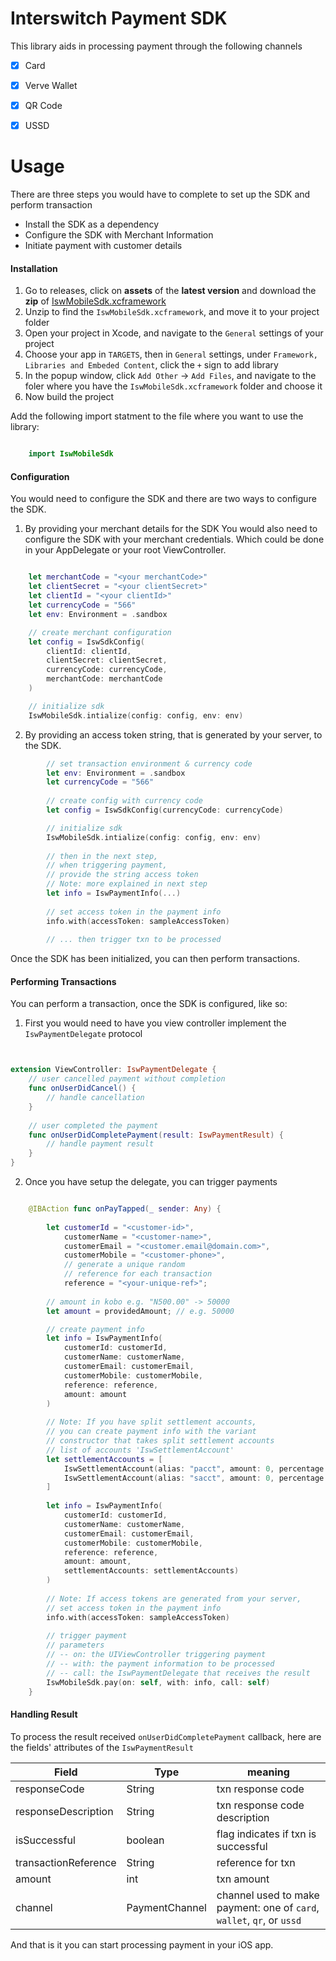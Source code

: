 # Interswitch Payment SDK

This library aids in processing payment through the following channels
- [x] Card
- [x] Verve Wallet
- [x] QR Code
- [x] USSD


# Usage
There are three steps you would have to complete to set up the SDK and perform transaction
 - Install the SDK as a dependency
 - Configure the SDK with Merchant Information
 - Initiate payment with customer details



#### Installation
1. Go to releases, click on __assets__ of the __latest version__ and download the __zip__ of  [IswMobileSdk.xcframework](https://github.com/techquest/isw-mobile-sdk-ios/releases)
2. Unzip to find the `IswMobileSdk.xcframework`, and move it to your project folder
3. Open your project in Xcode, and navigate to the `General` settings of your project
4. Choose your app in `TARGETS`, then in `General` settings, under `Framework, Libraries and Embeded Content`, click the `+` sign to add library
5. In the popup window, click `Add Other` -> `Add Files`, and navigate to the foler where you have the `IswMobileSdk.xcframework` folder and choose it
6. Now build the project

Add the following import statment to the file where you want to use the library:

````Swift 

    import IswMobileSdk
````



#### Configuration
You would need to configure the SDK and there are two ways to configure the SDK.

1. By providing your merchant details for the SDK
You would also need to configure the SDK with your merchant credentials. Which could be done in your AppDelegate or your root ViewController.

````Swift 

    let merchantCode = "<your merchantCode>"
    let clientSecret = "<your clientSecret>"
    let clientId = "<your clientId>"
    let currencyCode = "566"
    let env: Environment = .sandbox

    // create merchant configuration
    let config = IswSdkConfig(
        clientId: clientId, 
        clientSecret: clientSecret,
        currencyCode: currencyCode, 
        merchantCode: merchantCode
    )

    // initialize sdk
    IswMobileSdk.intialize(config: config, env: env)

````

2. By providing an access token string, that is generated by your server, to the SDK.


````Swift 
        // set transaction environment & currency code 
        let env: Environment = .sandbox
        let currencyCode = "566"
        
        // create config with currency code
        let config = IswSdkConfig(currencyCode: currencyCode)

        // initialize sdk
        IswMobileSdk.intialize(config: config, env: env)
        
        // then in the next step,
        // when triggering payment,
        // provide the string access token
        // Note: more explained in next step
        let info = IswPaymentInfo(...)
        
        // set access token in the payment info
        info.with(accessToken: sampleAccessToken)
        
        // ... then trigger txn to be processed
````



Once the SDK has been initialized, you can then perform transactions.


#### Performing Transactions
You can perform a transaction, once the SDK is configured, like so:

1. First you would need to have you view controller implement the `IswPaymentDelegate` protocol

````Swift 


extension ViewController: IswPaymentDelegate {
    // user cancelled payment without completion
    func onUserDidCancel() {
        // handle cancellation
    }
    
    // user completed the payment
    func onUserDidCompletePayment(result: IswPaymentResult) {
        // handle payment result
    }
}


````

2. Once you have setup the delegate, you can trigger payments

````Swift

    @IBAction func onPayTapped(_ sender: Any) {
    
        let customerId = "<customer-id>",
            customerName = "<customer-name>",
            customerEmail = "<customer.email@domain.com>",
            customerMobile = "<customer-phone>",
            // generate a unique random
            // reference for each transaction
            reference = "<your-unique-ref>";
                        
        // amount in kobo e.g. "N500.00" -> 50000
        let amount = providedAmount; // e.g. 50000

        // create payment info
        let info = IswPaymentInfo(
            customerId: customerId,
            customerName: customerName,
            customerEmail: customerEmail, 
            customerMobile: customerMobile,
            reference: reference, 
            amount: amount
        )
        
        // Note: If you have split settlement accounts,
        // you can create payment info with the variant
        // constructor that takes split settlement accounts
        // list of accounts 'IswSettlementAccount' 
        let settlementAccounts = [
            IswSettlementAccount(alias: "pacct", amount: 0, percentage: 63.79, description: "primary account", isPrimary: true),
            IswSettlementAccount(alias: "sacct", amount: 0, percentage: 36.21, description: "secondary account", isPrimary: false)
        ]
        
        let info = IswPaymentInfo(
            customerId: customerId,
            customerName: customerName,
            customerEmail: customerEmail, 
            customerMobile: customerMobile,
            reference: reference, 
            amount: amount,
            settlementAccounts: settlementAccounts)
        )
    
        // Note: If access tokens are generated from your server,
        // set access token in the payment info
        info.with(accessToken: sampleAccessToken)
        
        // trigger payment
        // parameters
        // -- on: the UIViewController triggering payment
        // -- with: the payment information to be processed
        // -- call: the IswPaymentDelegate that receives the result
        IswMobileSdk.pay(on: self, with: info, call: self)
    }
````


#### Handling Result
To process the result received `onUserDidCompletePayment` callback, here are the fields' attributes of the `IswPaymentResult`

| Field                 | Type          | meaning  |   
|-----------------------|---------------|----------|
| responseCode          | String        | txn response code  |
| responseDescription   | String        | txn response code description |
| isSuccessful          | boolean       | flag indicates if txn is successful  |
| transactionReference  | String        | reference for txn  |
| amount                | int           | txn amount  |
| channel               | PaymentChannel| channel used to make payment: one of `card`, `wallet`, `qr`, or `ussd` |


And that is it you can start processing payment in your iOS app.


